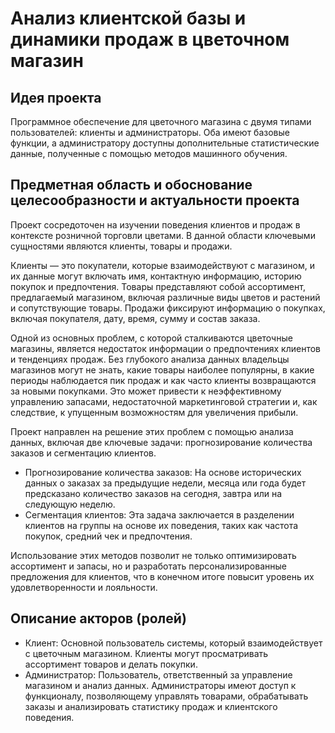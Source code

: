 # Анализ клиентской базы и динамики продаж в цветочном магазин

## Идея проекта

Программное обеспечение для цветочного магазина с двумя типами пользователей: клиенты и администраторы. Оба имеют базовые функции, а администратору доступны дополнительные статистические данные, полученные с помощью методов машинного обучения.

## Предметная область и обоснование целесообразности и актуальности проекта
Проект сосредоточен на изучении поведения клиентов и продаж в контексте розничной торговли цветами. В данной области ключевыми сущностями являются клиенты, товары и продажи.

Клиенты — это покупатели, которые взаимодействуют с магазином, и их данные могут включать имя, контактную информацию, историю покупок и предпочтения. Товары представляют собой ассортимент, предлагаемый магазином, включая различные виды цветов и растений и сопутствующие товары. Продажи фиксируют информацию о покупках, включая покупателя, дату, время, сумму и состав заказа.

Одной из основных проблем, с которой сталкиваются цветочные магазины, является недостаток информации о предпочтениях клиентов и тенденциях продаж. Без глубокого анализа данных владельцы магазинов могут не знать, какие товары наиболее популярны, в какие периоды наблюдается пик продаж и как часто клиенты возвращаются за новыми покупками. Это может привести к неэффективному управлению запасами, недостаточной маркетинговой стратегии и, как следствие, к упущенным возможностям для увеличения прибыли.

Проект направлен на решение этих проблем с помощью анализа данных, включая две ключевые задачи: прогнозирование количества заказов и сегментацию клиентов. 
- Прогнозирование количества заказов: На основе исторических данных о заказах за предыдущие недели, месяца или года будет предсказано количество заказов на сегодня, завтра или на следующую неделю. 
- Сегментация клиентов: Эта задача заключается в разделении клиентов на группы на основе их поведения, таких как частота покупок, средний чек и предпочтения.

Использование этих методов позволит не только оптимизировать ассортимент и запасы, но и разработать персонализированные предложения для клиентов, что в конечном итоге повысит уровень их удовлетворенности и лояльности.

## Описание акторов (ролей)
* Клиент: Основной пользователь системы, который взаимодействует с цветочным магазином. Клиенты могут просматривать ассортимент товаров и делать покупки.
* Администратор: Пользователь, ответственный за управление магазином и анализ данных. Администраторы имеют доступ к функционалу, позволяющему управлять товарами, обрабатывать заказы и анализировать статистику продаж и клиентского поведения.
